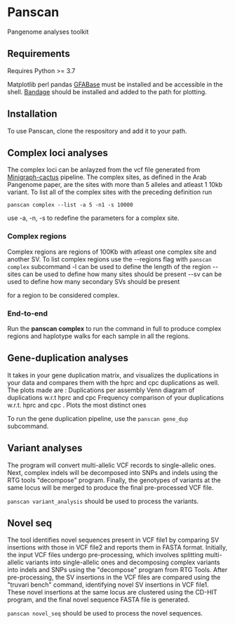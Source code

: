
# Panscan
Pangenome analyses toolkit

## Requirements
Requires Python >= 3.7

Matplotlib
perl
pandas
[GFABase](https://github.com/mlin/gfabase) must be installed and be accessible in the shell.
[Bandage](https://github.com/rrwick/Bandage) should be installed and added to the path for plotting.

## Installation
To use Panscan, clone the respository and add it to your path.

## Complex loci analyses 
The complex loci can be anlayzed from the vcf file generated from [Minigraph-cactus](https://github.com/ComparativeGenomicsToolkit/cactus/blob/master/doc/pangenome.md) pipeline. 
The complex sites, as defined in the Arab Pangenome paper, are the sites with more than 5 alleles and atleast 1 10kb variant. To list all of the complex sites with the preceding definition run
```
panscan complex --list -a 5 -n1 -s 10000
```

use -a, -n, -s to redefine the parameters for a complex site. 

### Complex regions
Complex regions are regions of 100Kb with atleast one complex site and another SV. To list complex regions use the --regions flag with
```panscan complex``` subcommand
-l can be used to define the length of the region
--sites can be used to define how many sites should be present
--sv can be used to define how many secondary SVs should be present

for a region to be considered complex.

### End-to-end
Run the **panscan complex** to run the command in full to produce complex regions and haplotype walks for each sample in all the regions. 

## Gene-duplication analyses


It takes in your gene duplication matrix, and visualizes the duplications in your data and compares them with the hprc and cpc duplications as well. The plots made are :
Duplications per assembly
Venn diagram of duplications w.r.t hprc and cpc
Frequency comparison of your duplications w.r.t. hprc and cpc . Plots the most distinct ones

To run the gene duplication pipeline, use the ```panscan gene_dup``` subcommand.

## Variant analyses

The program will convert multi-allelic VCF records to single-allelic ones. Next, complex indels will be decomposed into SNPs and indels using the RTG tools "decompose" program. Finally, the genotypes of variants at the same locus will be merged to produce the final pre-processed VCF file.

```panscan variant_analysis``` should be used to process the variants.

## Novel seq
The tool identifies novel sequences present in VCF file1 by comparing SV insertions with those in VCF file2 and reports them in FASTA format. Initially, the input VCF files undergo pre-processing, which involves splitting multi-allelic variants into single-allelic ones and decomposing complex variants into indels and SNPs using the "decompose" program from RTG Tools. After pre-processing, the SV insertions in the VCF files are compared using the "truvari bench" command, identifying novel SV insertions in VCF file1. These novel insertions at the same locus are clustered using the CD-HIT program, and the final novel sequence FASTA file is generated.

```panscan novel_seq``` should be used to process the novel sequences.

